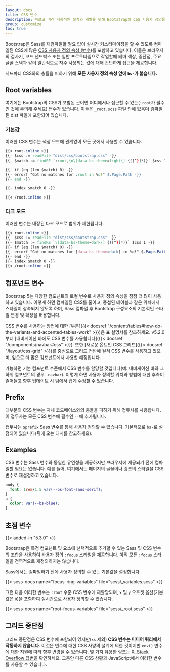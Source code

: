```yaml
---
layout: docs
title: CSS 변수
description: 빠르고 미래 지향적인 설계와 개발을 위해 Bootstrap의 CSS 사용자 정의를 사용합니다.
group: customize
toc: true
---
```


Bootstrap은 Sass를 재컴파일할 필요 없이 실시간 커스터마이징을 할 수 있도록 컴파일된 CSS에 많은 [CSS 사용자 정의 속성 (변수)](https://developer.mozilla.org/en-US/docs/Web/CSS/Using_CSS_custom_properties)를 포함하고 있습니다. 이들은 브라우저의 검사기, 코드 샌드박스 또는 일반 프로토타입으로 작업할때 테마 색상, 중단점, 주요 글꼴 스택과 같이 일반적으로 자주 사용되는 값에 대해 간단하게 접근을 제공합니다.

서드파티 CSS와의 충돌을 피하기 위해 **모든 사용자 정의 속성 앞에 `bs-`가 붙습니다.**

## Root variables

여기에는 Bootstrap의 CSS가 포함된 곳이면 어디에서나 접근할 수 있는(`:root`가 필수인 것에 주의해 주세요) 변수가 있습니다. 이들은 `_root.scss` 파일 안에 있음며 컴파일된 dist 파일에 포함되어 있습니다.

### 기본값

이러한 CSS 변수는 색상 모드에 관계없이 모든 곳에서 사용할 수 있습니다.

```css
{{< root.inline >}}
{{- $css := readFile "dist/css/bootstrap.css" -}}
{{- $match := findRE `:root,\n\[data-bs-theme=light\] {([^}]*)}` $css 1 -}}

{{- if (eq (len $match) 0) -}}
{{- errorf "Got no matches for :root in %q!" $.Page.Path -}}
{{- end -}}

{{- index $match 0 -}}

{{< /root.inline >}}
```

### 다크 모드

이러한 변수는 내장된 다크 모드로 범위가 제한됩니다.

```css
{{< root.inline >}}
{{- $css := readFile "dist/css/bootstrap.css" -}}
{{- $match := findRE `\[data-bs-theme=dark\] {([^}]*)}` $css 1 -}}
{{- if (eq (len $match) 0) -}}
{{- errorf "Got no matches for [data-bs-theme=dark] in %q!" $.Page.Path -}}
{{- end -}}
{{- index $match 0 -}}
{{< /root.inline >}}
```

## 컴포넌트 변수

Bootstrap 5는 다양한 컴포넌트의 로컬 변수로 사용자 정의 속성을 점점 더 많이 사용하고 있습니다. 이렇게 하면 컴파일된 CSS를 줄이고, 중첩된 테이블과 같은 위치에서 스타일이 상속되지 않도록 하며, Sass 컴파일 후 Bootstrap 구성요소의 기본적인 스타일 변경 및 확장을 허용합니다.

CSS 변수를 사용하는 방법에 대한 [부분]({{< docsref "/content/tables#how-do-the-variants-and-accented-tables-work" >}})은 표 설명서를 참조하세요. v5.2.0부터 [내비게이션 바에도 CSS 변수를 사용합니다]({{< docsref "/components/navbar#css" >}}). 또한 [새로운 옵트인 CSS 그리드]({{< docsref "/layout/css-grid" >}})를 중심으로 그리드 전반에 걸쳐 CSS 변수를 사용하고 있으며, 앞으로 더 많은 컴포넌트에서 사용할 예정입니다.

가능하면 기본 컴포넌트 수준에서 CSS 변수를 할당할 것입니다(예: 내비게이션 바와 그 하위 컴포넌트의 경우 `.navbar`). 이렇게 하면 사용자 정의할 위치와 방법에 대한 추측이 줄어들고 향후 업데이트 시 팀에서 쉽게 수정할 수 있습니다.

## Prefix

대부분의 CSS 변수는 자체 코드베이스와의 충돌을 피하기 위해 접두사를 사용합니다. 이 접두사는 모든 CSS 변수에 필수인 `--`에 추가됩니다.

접두사는 `$prefix` Sass 변수를 통해 사용자 정의할 수 있습니다. 기본적으로 `bs-`로 설정되어 있습니다(뒤에 오는 대시를 참고하세요).

## Examples

CSS 변수는 Sass 변수와 동일한 유연성을 제공하지만 브라우저에 제공되기 전에 컴파일할 필요는 없습니다. 예를 들어, 여기에서는 페이지의 글꼴이나 링크의 스타일을 CSS 변수로 재설정하고 있습니다.

```css
body {
  font: 1rem/1.5 var(--bs-font-sans-serif);
}
a {
  color: var(--bs-blue);
}
```

## 초점 변수

{{< added-in "5.3.0" >}}

Bootstrap은 특정 컴포넌트 및 요소에 선택적으로 추가할 수 있는 Sass 및 CSS 변수의 조합을 사용하여 사용자 정의 `:focus` 스타일을 제공합니다. 아직 모든 `:focus` 스타일을 전역적으로 재정의하지는 않습니다.

Sass에서는 컴파일하기 전에 사용자 정의할 수 있는 기본값을 설정합니다.

{{< scss-docs name="focus-ring-variables" file="scss/_variables.scss" >}}

그런 다음 이러한 변수는 `:root` 수준 CSS 변수에 재할당되며, `x` 및 `y` 오프셋 옵션(기본값은 `0`)을 포함하여 실시간으로 사용자 정의할 수 있습니다.

{{< scss-docs name="root-focus-variables" file="scss/_root.scss" >}}

## 그리드 중단점

그리드 중단점은 CSS 변수에 포함되어 있지만(`xs` 제외) **CSS 변수는 미디어 쿼리에서 작동하지 않습니다**. 이것은 변수에 대한 CSS 사양의 설계에 의한 것이지만 `env()` 변수에 대한 지원에 따라 향후 변경될 수 있습니다. 몇 가지 유용한 링크는 [이 Stack Overflow 답변](https://stackoverflow.com/a/47212942)을 확인하세요. 그동안 다른 CSS 상황과 JavaScript에서 이러한 변수를 사용할 수 있습니다.
